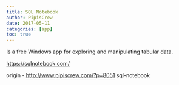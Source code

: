 ```yaml
---
title: SQL Notebook
author: PipisCrew
date: 2017-05-11
categories: [app]
toc: true
---
```


Is a free Windows app for exploring and manipulating tabular data.

https://sqlnotebook.com/

origin - http://www.pipiscrew.com/?p=8051 sql-notebook
